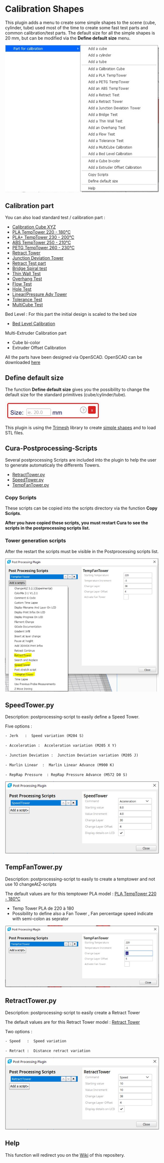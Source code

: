 # Calibration Shapes

This plugin adds a menu to create some simple shapes to the scene (cube, cylinder, tube) used most of the time to create some fast test parts and common calibration/test parts. The default size for all the simple shapes is 20 mm, but can be modified via the **Define default size** menu.

![menu Extensions Calibration Shapes](./images/menu.jpg)

Calibration part
--

You can also load standard test  / calibration  part :
- [Calibration Cube XYZ](./models/CalibrationCube.stl)
- [PLA  TempTower 220 - 180°C](./models/TempTowerPLA.stl)
- [PLA+ TempTower 230 - 200°C](./models/TempTowerPLA+.stl)
- [ABS  TempTower 250 - 210°C](./models/TempTowerABS.stl)
- [PETG TempTower 260 - 230°C](./models/TempTowerPETG.stl)
- [Retract Tower](./models/RetractTower.stl)
- [Junction Deviation Tower](./models/JunctionDeviationTower.stl)
- [Retract Test part](./models/RetractTest.stl)
- [Bridge Spiral test](./models/BridgeTest.stl)
- [Thin Wall Test](./models/ThinWall.stl)
- [Overhang Test](./models/Overhang.stl)
- [Flow Test](./models/FlowTest.stl)
- [Hole Test](./models/HoleTest.stl)
- [Linear/Pressure Adv Tower](./models/PressureAdvTower.stl)
- [Tolerance Test](./models/Tolerance.stl)
- [MultiCube Test](./models/MultiCube.stl)


Bed Level : For this part the initial design is scaled to the bed size

- [Bed Level Calibration](./models/ParametricBedLevel.stl)


Multi-Extruder Calibration part

- Cube bi-color
- Extruder Offset Calibration

All the parts have been designed via OpenSCAD. OpenSCAD can be downloaded [here](http://www.openscad.org/downloads.html)

Define default size
--

The function **Define default size** gives you the possibility to change the default size for the standard primitives (cube/cylinder/tube).

![define default size](./images/size.jpg)

This plugin is using the [Trimesh](https://github.com/mikedh/trimesh) library to create [simple shapes](https://github.com/mikedh/trimesh/blob/master/trimesh/creation.py) and to load STL files.


## Cura-Postprocessing-Scripts

Several postprocessing Scripts are included into the plugin to help the user to generate automaticaly the differents Towers.

- [RetractTower.py](./resources/RetractTower.py)
- [SpeedTower.py](./resources/SpeedTower.py)
- [TempFanTower.py](./resources/TempFanTower.py)

### Copy Scripts

These scripts can be copied into the scripts directory via the function **Copy Scripts**. 

**After you have copied these scripts, you must restart Cura to see the scripts in the postprocessing scripts list.**

### Tower generation scripts
After the restart the scripts must be visible in the Postprocessing scripts list.

![Adding script](./images/plugins.jpg)


SpeedTower.py
-----
Description:  postprocessing-script to easily define a Speed Tower.

Five options :

    - Jerk   :  Speed variation (M204 S) 
	
    - Acceleration :  Acceleration variation (M205 X Y) 
    
    - Junction Deviation :  Junction Deviation variation (M205 J) 
    
    - Marlin Linear  :  Marlin Linear Advance (M900 K)

    - RepRap Pressure  : RepRap Pressure Advance (M572 D0 S)

![SpeedTower.py](./images/speedtower.jpg)


TempFanTower.py
-----

Description:  postprocessing-script to easily to create a temptower and not use 10 changeAtZ-scripts

 The default values are for this temptower PLA model : [PLA TempTower 220 - 180°C](./models/TempTowerPLA.stl)
- Temp Tower PLA de 220 à 180
- Possibility to define also a Fan Tower , Fan percentage speed indicate with semi-colon as seprator

![TempFanTower.py](./images/tempfan.jpg)


RetractTower.py
-----

Description:  postprocessing-script to easily create a Retract Tower

The default values are for this Retract Tower model : [Retract Tower](./models/RetractTower.stl)
 
Two options :

    - Speed   :  Speed variation
	
    - Retract :  Distance retract variation

![RetractTower.py](./images/retract-tower.jpg)

Help
--

This function will redirect you on the [Wiki](https://github.com/5axes/Calibration-Shapes/wiki) of this repositery.

